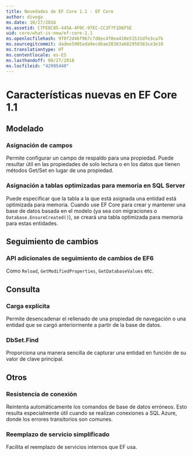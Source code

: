 ```yaml
---
title: Novedades de EF Core 1.1 - EF Core
author: divega
ms.date: 10/27/2016
ms.assetid: C7FE8C85-445A-4F0C-97EC-CC3F7F1D6F5E
uid: core/what-is-new/ef-core-1.1
ms.openlocfilehash: 9f8f2d46f967c7d8ec4f8ea410e51531dfe3ca7b
ms.sourcegitcommit: dadee5905ada9ecdbae28363a682950383ce3e10
ms.translationtype: HT
ms.contentlocale: es-ES
ms.lasthandoff: 08/27/2018
ms.locfileid: "42995440"
---
```

# <a name="new-features-in-ef-core-11"></a>Características nuevas en EF Core 1.1

## <a name="modelling"></a>Modelado
### <a name="field-mapping"></a>Asignación de campos
Permite configurar un campo de respaldo para una propiedad. Puede resultar útil en las propiedades de solo lectura o en los datos que tienen métodos Get/Set en lugar de una propiedad.
### <a name="mapping-to-memory-optimized-tables-in-sql-server"></a>Asignación a tablas optimizadas para memoria en SQL Server
Puede especificar que la tabla a la que está asignada una entidad está optimizada para memoria. Cuando use EF Core para crear y mantener una base de datos basada en el modelo (ya sea con migraciones o `Database.EnsureCreated()`), se creará una tabla optimizada para memoria para estas entidades.

## <a name="change-tracking"></a>Seguimiento de cambios
### <a name="additional-change-tracking-apis-from-ef6"></a>API adicionales de seguimiento de cambios de EF6
Como `Reload`, `GetModifiedProperties`, `GetDatabaseValues` etc.

## <a name="query"></a>Consulta
### <a name="explicit-loading"></a>Carga explícita
Permite desencadenar el rellenado de una propiedad de navegación o una entidad que se cargó anteriormente a partir de la base de datos.
### <a name="dbsetfind"></a>DbSet.Find
Proporciona una manera sencilla de capturar una entidad en función de su valor de clave principal.

## <a name="other"></a>Otros
### <a name="connection-resiliency"></a>Resistencia de conexión
Reintenta automáticamente los comandos de base de datos erróneos. Esto resulta especialmente útil cuando se realizan conexiones a SQL Azure, donde los errores transitorios son comunes.
### <a name="simplified-service-replacement"></a>Reemplazo de servicio simplificado
Facilita el reemplazo de servicios internos que EF usa.
